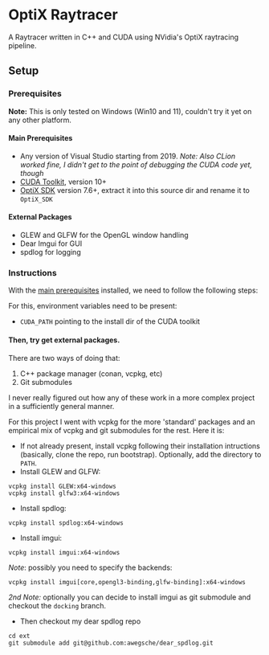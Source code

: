 # OptiX Raytracer

A Raytracer written in C++ and CUDA using NVidia's OptiX raytracing pipeline.

## Setup

### Prerequisites

**Note:** This is only tested on Windows (Win10 and 11), couldn't try it yet on any other platform.

#### **Main Prerequisites**

- Any version of Visual Studio starting from 2019.
_Note: Also CLion worked fine, I didn't get to the point of debugging the CUDA code yet, though_
- [CUDA Toolkit](https://developer.nvidia.com/cuda-toolkit), version 10+
- [OptiX SDK](https://developer.nvidia.com/rtx/ray-tracing/optix) version 7.6+,
    extract it into this source dir and rename it to `OptiX_SDK`

#### **External Packages**

- GLEW and GLFW for the OpenGL window handling
- Dear Imgui for GUI
- spdlog for logging

### Instructions

With the [main prerequisites](#main-prerequisites) installed, we need to follow the following steps:

For this, environment variables need to be present:
- `CUDA_PATH` pointing to the install dir of the CUDA toolkit

#### Then, try get external packages.
There are two ways of doing that:

1. C++ package manager (conan, vcpkg, etc)
2. Git submodules

I never really figured out how any of these work in a more complex project in
a sufficiently general manner.

For this project I went with vcpkg for the more 'standard' packages and an
empirical mix of vcpkg and git submodules for the rest.
Here it is:

- If not already present, install vcpkg following their installation intructions (basically, clone the repo, run bootstrap).
Optionally, add the directory to `PATH`.
- Install GLEW and GLFW:
```
vcpkg install GLEW:x64-windows
vcpkg install glfw3:x64-windows
```
- Install spdlog:
```
vcpkg install spdlog:x64-windows
```
- Install imgui:
```
vcpkg install imgui:x64-windows
```
_Note_: possibly you need to specify the backends:
```
vcpkg install imgui[core,opengl3-binding,glfw-binding]:x64-windows
```
_2nd Note:_ optionally you can decide to install imgui as git submodule and checkout the `docking` branch.

- Then checkout my dear spdlog repo
```
cd ext
git submodule add git@github.com:awegsche/dear_spdlog.git
```

